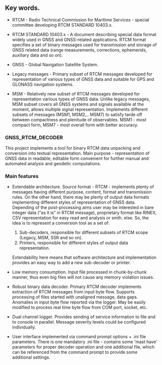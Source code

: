 
## Key words.

- RTCM - Radio Technical Commission for Maritime Services - special committee developing 
RTCM STANDARD 10403.x.

- RTCM STANDARD 10403.x - A document describing special data format widely used in GNSS
and GNSS-related applications. RTCM format specifies a set of binary messages used for transmission and storage of GNSS related data (range measurements, corrections, ephemerids, auxiliary data and so on).

- GNSS - Global Navigation Satellite System.

- Legacy messages - Primary subset of RTCM messages developed for representation of various
types of GNSS data and suitable for GPS and GLONASS navigation systems.

- MSM - Relatively new subset of RTCM messages developed for representation various types of GNSS data.
Unlike legacy messages, MSM subset covers all GNSS systems and signals available at the moment,
allows multiple signal representation. Implements different subsets of messages (MSM1, MSM2,.. MSM7)
to satisfy tarde off between compactness and plenitude of observables. MSM1 - most compact form,
MSM7 - most overall form with better accuracy. 

### GNSS_RTCM_DECODER

This project implements a tool for binary RTCM data unpacking and 
conversion into textual representation. Main purpose - representation of GNSS data in readable, editable form convenient for further manual and automated analysis and geodetic computations.

### Main features

- Extendable architecture. Source format - RTCM - implements plenty of messages having different purpose, content, format and transmission rules. On the other hand, there may be plenty of output data formats implementing different styles of representation of GNSS data. Depending of the post-processing aims user may be interested in bare integer data ("as it is" in RTCM message), proprietary format like RINEX, CSV representation for easy read and analysis or smth. else. So, the idea is to represent a conversion tool as a set of:
    1. Sub-decoders, responsible for different subsets of RTCM scope (Legacy, MSM, SSR and so on).
    2. Printers, responsible for different styles of output data representation.

    Extendability here means that software architecture and implementation provides an easy way to add a new sub-decoder or printer.

- Low memory consumption. Input file processed in chunk-by-chunk manner, thus even big files will not cause any memory violation issues.
- Robust binary data decoder. Primary RTCM decoder implements extraction of RTCM messages from input byte flow. Supports processing of files started with unaligned message, data gaps. Anomalies in input byte flow reported via the logger. May be easily modified to process real time byte flow from COM port, socket, etc.
- Dual channel logger. Provides sending of service information to file and to console in parallel. Message severity levels could be configured individually.
- User interface implemented via command prompt options + .ini file parameters. There is one mandatory .ini file - contains some 'mast have' parameters for proper decoder operation and one additional file, which can be referenced from the command prompt to provide some additional settings.

